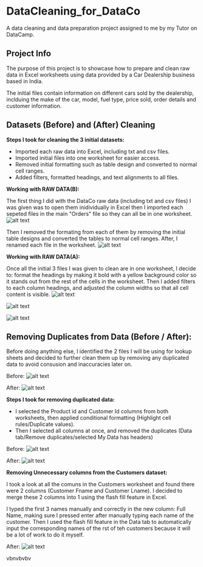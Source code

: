 # DataCleaning_for_DataCo

A data cleaning and data preparation project assigned to me by my Tutor on DataCamp.

## Project Info

The purpose of this project is to showcase how to prepare and clean raw data in Excel worksheets using data provided by a Car Dealership business based in India.

The initial files contain information on different cars sold by the dealership, inclduing the make of the car, model, fuel type, price sold, order details and customer information.

## Datasets (Before) and (After) Cleaning

**Steps I took for cleaning the 3 initial datasets:**

- Imported each raw data into Excel, including txt and csv files.
- Imported initial files into one worksheet for easier access.
- Removed initial formatting such as table design and converted to normal cell ranges.
- Added filters, formatted headings, and text alignments to all files.

**Working with RAW DATA(B):**

The first thing I did with the DataCo raw data (including txt and csv files) I was given was to open them inidividually in Excel then I imported each sepeted files in the main "Orders" file so they can all be in one worksheet.
![alt text](<Images/DataCo Initial file.png>)

Then I removed the formating from each of them by removing the initial table designs and converted the tables to normal cell ranges. After, I renamed each file in the worksheet.
![alt text](<Images/Importing txt file into main worksheet.png>)

**Working with RAW DATA(A):**

Once all the initial 3 files I was given to clean are in one worksheet, I decide to: format the headings by making it bold with a yellow background color so it stands out from the rest of the cells in the worksheet. Then I added filters to each column headings, and adjusted the column widths so that all cell content is visible.
![alt text](<Images/Formatting Imported data - bold headings, yellow cell headings, added filters, column widths for headings.png>)

![alt text](<Images/Orders workbook after formatting.png>)

![alt text](<Images/Product workbook after formatting.png>)

## Removing Duplicates from Data (Before / After):

Before doing anything else, I identified the 2 files I will be using for lookup sheets and decided to further clean them up by removing any duplicated data to avoid consusion and inaccuracies later on.

Before:
![alt text](<Images/Removing duplicates from Products file.png>)

After:
![alt text](<Images/Removing duplicates from Products file-outcome.png>)

**Steps I took for removing duplicated data:**

- I selected the Product id and Customer Id columns from both worksheets, then applied conditional formatting (Highlight cell rules/Duplicate values).
- Then I selected all columns at once, and removed the duplicates (Data tab/Remove duplicates/selected My Data has headers)

Before:
![alt text](<Images/Removing duplicates from Customers file.png>)

After:
![alt text](<Images/Removing duplicates from Customers file-outcome.png>)

**Removing Unnecessary columns from the Customers dataset:**

I took a look at all the comuns in the Customers worksheet and found there were 2 columns (Customer Fname and Customer Lname). I decided to merge these 2 columns into 1 using the flash fill feature in Excel.

I typed the first 3 names manually and correctly in the new column: Full Name, making sure I pressed enter after manually typing each name of the customer. Then I used the flash fill feature in the Data tab to automatically input the corresponding names of the rst of teh customers because it will be a lot of work to do it myself.

After:
![alt text](<Images/Used flash fill to remove unnecessary columns in Customers file.png>)

vbnvbvbv
